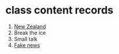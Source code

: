 # class content records

1. [New Zealand](/20200211-new-zealand)
2. Break the ice
3. Small talk
4. [Fake news](/20200219-fake-news)
